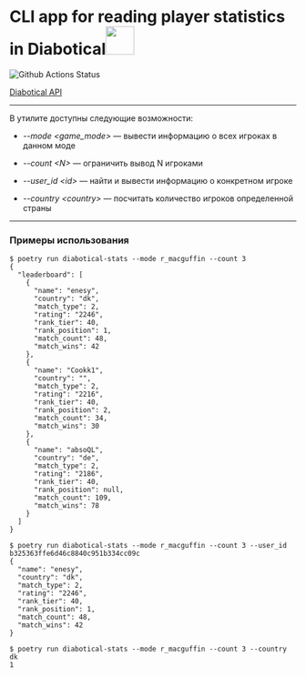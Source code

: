 # CLI app for reading player statistics in Diabotical<img src="https://pbs.twimg.com/profile_images/1231999603588947974/sZOe6DPF.png" width="50" height="50">
![Github Actions Status](https://github.com/Artlyne/test-assignment-Diabotical-stats/workflows/Python%20CI/badge.svg)

[Diabotical API](https://mtricht.github.io/diabotical-api/#/Leaderboard/get_api_v0_stats_leaderboard)
***
В утилите доступны следующие возможности:

- *--mode \<game_mode>* — вывести информацию о всех игроках в данном моде

- *--count \<N>* — ограничить вывод N игроками

- *--user_id \<id>* — найти и вывести информацию о конкретном игроке

- *--country \<country>* — посчитать количество игроков определенной страны
***
### Примеры использования
```
$ poetry run diabotical-stats --mode r_macguffin --count 3
{
  "leaderboard": [
    {
      "name": "enesy",
      "country": "dk",
      "match_type": 2,
      "rating": "2246",
      "rank_tier": 40,
      "rank_position": 1,
      "match_count": 48,
      "match_wins": 42
    },
    {
      "name": "Cookk1",
      "country": "",
      "match_type": 2,
      "rating": "2216",
      "rank_tier": 40,
      "rank_position": 2,
      "match_count": 34,
      "match_wins": 30
    },
    {
      "name": "absoQL",
      "country": "de",
      "match_type": 2,
      "rating": "2186",
      "rank_tier": 40,
      "rank_position": null,
      "match_count": 109,
      "match_wins": 78
    }
  ]
}
```
```
$ poetry run diabotical-stats --mode r_macguffin --count 3 --user_id b325363ffe6d46c8840c951b334cc09c
{
  "name": "enesy",
  "country": "dk",
  "match_type": 2,
  "rating": "2246",
  "rank_tier": 40,
  "rank_position": 1,
  "match_count": 48,
  "match_wins": 42
}
```
```
$ poetry run diabotical-stats --mode r_macguffin --count 3 --country dk
1
```
